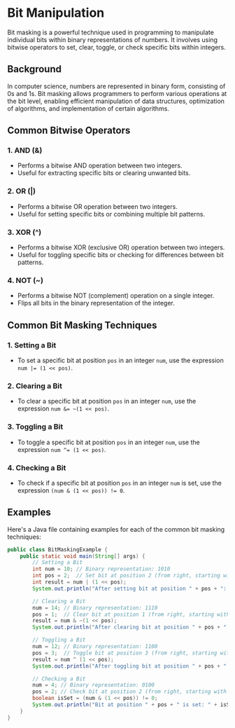# Bit Manipulation

Bit masking is a powerful technique used in programming to manipulate individual bits within binary representations of numbers. It involves using bitwise operators to set, clear, toggle, or check specific bits within integers.

## Background

In computer science, numbers are represented in binary form, consisting of 0s and 1s. Bit masking allows programmers to perform various operations at the bit level, enabling efficient manipulation of data structures, optimization of algorithms, and implementation of certain algorithms.

## Common Bitwise Operators

### 1. AND (&)
- Performs a bitwise AND operation between two integers.
- Useful for extracting specific bits or clearing unwanted bits.

### 2. OR (|)
- Performs a bitwise OR operation between two integers.
- Useful for setting specific bits or combining multiple bit patterns.

### 3. XOR (^)
- Performs a bitwise XOR (exclusive OR) operation between two integers.
- Useful for toggling specific bits or checking for differences between bit patterns.

### 4. NOT (~)
- Performs a bitwise NOT (complement) operation on a single integer.
- Flips all bits in the binary representation of the integer.

## Common Bit Masking Techniques

### 1. Setting a Bit
- To set a specific bit at position `pos` in an integer `num`, use the expression `num |= (1 << pos)`.

### 2. Clearing a Bit
- To clear a specific bit at position `pos` in an integer `num`, use the expression `num &= ~(1 << pos)`.

### 3. Toggling a Bit
- To toggle a specific bit at position `pos` in an integer `num`, use the expression `num ^= (1 << pos)`.

### 4. Checking a Bit
- To check if a specific bit at position `pos` in an integer `num` is set, use the expression `(num & (1 << pos)) != 0`.

## Examples

Here's a Java file containing examples for each of the common bit masking techniques:

```java
public class BitMaskingExample {
    public static void main(String[] args) {
        // Setting a Bit
        int num = 10; // Binary representation: 1010
        int pos = 2;  // Set bit at position 2 (from right, starting with 0)
        int result = num | (1 << pos);
        System.out.println("After setting bit at position " + pos + ": " + result); // Output: After setting bit at position 2: 14 // Binary representation: 1110

        // Clearing a Bit
        num = 14; // Binary representation: 1110
        pos = 1;  // Clear bit at position 1 (from right, starting with 0)
        result = num & ~(1 << pos);
        System.out.println("After clearing bit at position " + pos + ": " + result); // Output: After clearing bit at position 1: 12 // Binary representation: 1100

        // Toggling a Bit
        num = 12; // Binary representation: 1100
        pos = 3;  // Toggle bit at position 3 (from right, starting with 0)
        result = num ^ (1 << pos);
        System.out.println("After toggling bit at position " + pos + ": " + result); // Output: After toggling bit at position 3: 4 // Binary representation: 0100

        // Checking a Bit
        num = 4; // Binary representation: 0100
        pos = 2; // Check bit at position 2 (from right, starting with 0)
        boolean isSet = (num & (1 << pos)) != 0;
        System.out.println("Bit at position " + pos + " is set: " + isSet); // Output: Bit at position 2 is set: true
    }
}
